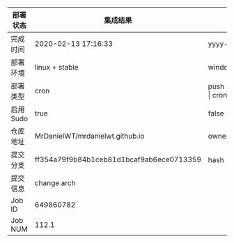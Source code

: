 部署状态 | 集成结果 | 参考值
---|---|---
完成时间 | 2020-02-13 17:16:33 | yyyy-mm-dd hh:mm:ss
部署环境 | linux + stable | window \| linux + stable
部署类型 | cron | push \| pull_request \| api \| cron
启用Sudo | true | false \| true
仓库地址 | MrDanielWT/mrdanielwt.github.io | owner_name/repo_name
提交分支 | ff354a79f9b84b1ceb81d1bcaf9ab6ece0713359 | hash 16位
提交信息 | change arch |
Job ID   | 649860782 |
Job NUM  | 112.1 |
